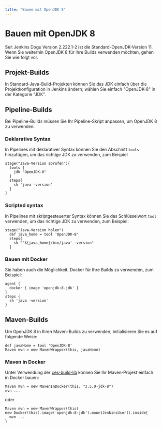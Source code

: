 ```yaml
---
title: "Bauen mit OpenJDK 8"
---
```


# Bauen mit OpenJDK 8

Seit Jenkins Dogu Version 2.222.1-2 ist die Standard-OpenJDK-Version 11. Wenn Sie weiterhin OpenJDK 8 für Ihre Builds
verwenden möchten, gehen Sie wie folgt vor.

## Projekt-Builds

In Standard-Java-Build-Projekten können Sie das JDK einfach über die Projektkonfiguration in Jenkins ändern; wählen Sie
einfach "OpenJDK-8" in der Kategorie "JDK".

## Pipeline-Builds

Bei Pipeline-Builds müssen Sie Ihr Pipeline-Skript anpassen, um OpenJDK 8 zu verwenden.

### Deklarative Syntax

In Pipelines mit deklarativer Syntax können Sie den Abschnitt `tools` hinzufügen, um das richtige JDK zu verwenden, zum
Beispiel

```
stage("Java-Version abrufen"){
  tools {
    jdk "OpenJDK-8"
  }
  steps{
    sh 'java -version'
  }
}
```

### Scripted syntax

In Pipelines mit skriptgesteuerter Syntax können Sie das Schlüsselwort `tool` verwenden, um das richtige JDK zu
verwenden, zum Beispiel:

```
stage("Java-Version holen")
  def java_home = tool 'OpenJDK-8'
  steps{
    sh "'${java_home}/bin/java' -version"
  }
```

### Bauen mit Docker

Sie haben auch die Möglichkeit, Docker für Ihre Builds zu verwenden, zum Beispiel:

```
agent {
  docker { image 'openjdk:8-jdk' }
}
steps {
  sh 'java -version'
}
```

## Maven-Builds

Um OpenJDK 8 in Ihren Maven-Builds zu verwenden, initialisieren Sie es auf folgende Weise:

```
def javaHome = tool 'OpenJDK-8'
Maven mvn = new MavenWrapper(this, javaHome)
```

### Maven in Docker

Unter Verwendung der [ces-build-lib](https://github.com/cloudogu/ces-build-lib) können Sie Ihr Maven-Projekt einfach in
Docker bauen:

```
Maven mvn = new MavenInDocker(this, "3.5.0-jdk-8")
mvn ...
```

oder

```
Maven mvn = new MavenWrapper(this)
new Docker(this).image('openjdk:8-jdk').mountJenkinsUser().inside{
  mvn ...
}
```

